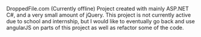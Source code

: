 DroppedFile.com (Currently offline)
Project created with mainly ASP.NET C#, and a very small amount of jQuery.
This project is not currently active due to school and internship, but I would like to eventually go back and use angularJS on parts of this project as well as refactor some of the code.
